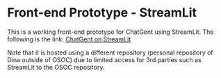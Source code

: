 # Front-end Prototype - StreamLit

This is a working front-end prototype for ChatGent using StreamLit. The following is the link: [ChatGent on StreamLit](https://test-chatgent.streamlit.app/)

Note that it is hosted using a different repository (personal repository of Dina outside of OSOC) due to limited access for 3rd parties such as StreamLit to the OSOC repository.
